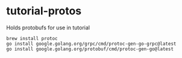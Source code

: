 # tutorial-protos
Holds protobufs for use in tutorial

```
brew install protoc
go install google.golang.org/grpc/cmd/protoc-gen-go-grpc@latest
go install google.golang.org/protobuf/cmd/protoc-gen-go@latest
```
